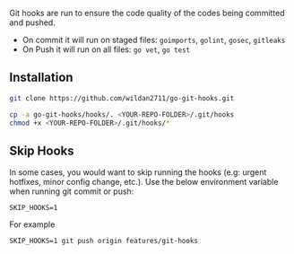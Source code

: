 Git hooks are run to ensure the code quality of the codes being committed and pushed.

- On commit it will run on staged files: `goimports`, `golint`, `gosec`, `gitleaks`
- On Push it will run on all files: `go vet`, `go test`

## Installation

```bash
git clone https://github.com/wildan2711/go-git-hooks.git

cp -a go-git-hooks/hooks/. <YOUR-REPO-FOLDER>/.git/hooks
chmod +x <YOUR-REPO-FOLDER>/.git/hooks/*
```

## Skip Hooks

In some cases, you would want to skip running the hooks (e.g: urgent hotfixes, minor config change, etc.). Use the below environment variable when running git commit or push:

```
SKIP_HOOKS=1
```

For example

```
SKIP_HOOKS=1 git push origin features/git-hooks
